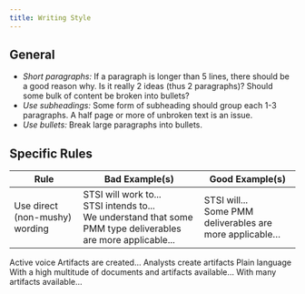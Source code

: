 ```yaml
---
title: Writing Style
---
```


## General

 * _Short paragraphs:_ If a paragraph is longer than 5 lines, there should be a good reason why. Is it really 2 ideas (thus 2 paragraphs)? Should some bulk of content be broken into bullets?
 * _Use subheadings:_  Some form of subheading should group each 1-3 paragraphs. A half page or more of unbroken text is an issue.
 * _Use bullets:_ Break large paragraphs into bullets.

## Specific Rules

Rule | Bad Example(s) | Good Example(s)
--- | --- | ---
| Use direct (non-mushy) wording | STSI will work to... <br> STSI intends to... <br>We understand that some PMM type deliverables are more applicable... | STSI will... <br> Some PMM deliverables are more applicable…

Active voice
Artifacts are created…
Analysts create artifacts
Plain language
With a high multitude of documents and artifacts available…
With many artifacts available…

